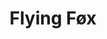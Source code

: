 ---
ee_id_thing: na
site: na
type: na
inv_num: 2022-031
add_credit:
url: 2022-031
title: Flying Føx
year: '2022'
display_year: 2019-2022
medium: Adjusted to fit JPEG/Exif (wallpaper, social media, etc, etc ✌️).
dims:
pitch: '"Lifesize" mega-yacht'
ps:
live_url:
youtube:
https://github.com/coryarcangel/alu:
imgs: flying-fox-2022-031-web-ih--yzDT.jpg
subheading:
download:
commission:
related:
layout: things-i-made
---